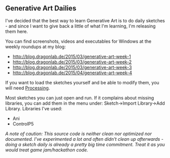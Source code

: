 Generative Art Dailies
----------------------

I've decided that the best way to learn Generative Art is to do daily sketches - and since I want to give back a little of what I'm learning, I'm releasing them here.

You can find screenshots, videos and executables for Windows at the weekly roundups at my blog:
 * http://blog.dragonlab.de/2015/03/generative-art-week-1
 * http://blog.dragonlab.de/2015/03/generative-art-week-2
 * http://blog.dragonlab.de/2015/03/generative-art-week-3
 * http://blog.dragonlab.de/2015/04/generative-art-week-4

If you want to load the sketches yourself and be able to modify them, you will need [Processing](https://processing.org).

Most sketches you can just open and run. If it complains about missing libraries, you can add them in the menu under: Sketch->Import Library->Add Library. Libraries I've used:
 * Ani
 * ControlP5
 
*A note of caution: This source code is neither clean nor optimized nor documented. I've experimented a lot and often didn't clean up afterwards - doing a sketch daily is already a pretty big time commitment. Treat it as you would treat game jam/hackathon code.*